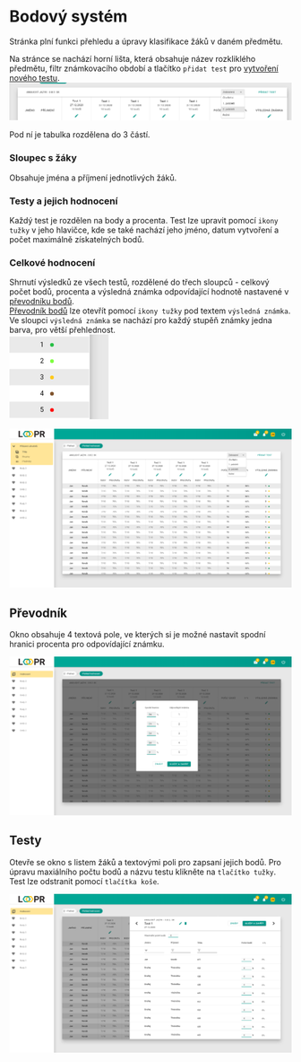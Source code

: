 # Bodový systém
Stránka plní funkci přehledu a úpravy klasifikace žáků v daném předmětu.

Na stránce se nachází horní lišta, která obsahuje název rozkliklého předmětu, filtr známkovacího období a tlačítko `přidat test` pro [vytvoření nového testu](#Testy).   
![](images/header.png)

Pod ní je tabulka rozdělena do 3 částí.
### Sloupec s žáky
Obsahuje jména a příjmení jednotlivých žáků. 
### Testy a jejich hodnocení
Každý test je rozdělen na body a procenta. 
Test lze upravit pomocí `ikony tužky` v jeho hlavičce, kde se také nachází jeho jméno, datum vytvoření a počet maximálně získatelných bodů.
### Celkové hodnocení
Shrnutí výsledků ze všech testů, rozdělené do třech sloupců - celkový počet bodů, procenta a výsledná známka odpovídající hodnotě nastavené v [převodníku bodů](#Převodník).   
[Převodník bodů](#Převodník) lze otevřít pomocí `ikony tužky` pod textem `výsledná známka`.  
Ve sloupci `výsledná známka` se nachází pro každý stupěň známky jedna barva, pro větší přehlednost.  
![](images/grading-colors.png)

![](images/grading.png)

## Převodník
Okno obsahuje 4 textová pole, ve kterých si je možné nastavit spodní hranici procenta pro odpovídající známku.

![](images/grading-converter.png)

## Testy
Otevře se okno s listem žáků a textovými poli pro zapsaní jejich bodů.
Pro úpravu maxiálního počtu bodů a názvu testu klikněte na `tlačítko tužky`. Test lze odstranit pomocí `tlačítka koše`.

![](images/grading-addtest.png)
